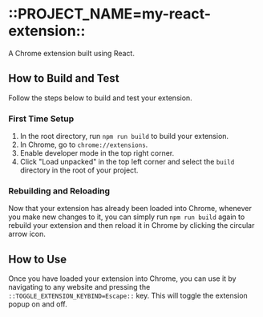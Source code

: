 # ::PROJECT_NAME=my-react-extension::

A Chrome extension built using React.

## How to Build and Test

Follow the steps below to build and test your extension.

### First Time Setup

1. In the root directory, run `npm run build` to build your extension.
2. In Chrome, go to `chrome://extensions`.
3. Enable developer mode in the top right corner.
4. Click "Load unpacked" in the top left corner and select the `build` directory in the root of your project.

### Rebuilding and Reloading

Now that your extension has already been loaded into Chrome, whenever you make new changes to it, you can simply run `npm run build` again to rebuild your extension and then reload it in Chrome by clicking the circular arrow icon.

## How to Use

Once you have loaded your extension into Chrome, you can use it by navigating to any website and pressing the `::TOGGLE_EXTENSION_KEYBIND=Escape::` key. This will toggle the extension popup on and off.
